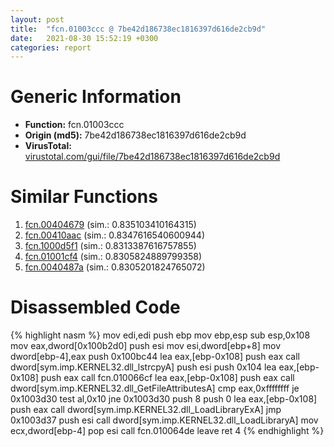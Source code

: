 ```yaml
---
layout: post
title:  "fcn.01003ccc @ 7be42d186738ec1816397d616de2cb9d"
date:   2021-08-30 15:52:19 +0300
categories: report
---
```


# Generic Information
- **Function:** fcn.01003ccc
- **Origin (md5):** 7be42d186738ec1816397d616de2cb9d
- **VirusTotal:** [virustotal.com/gui/file/7be42d186738ec1816397d616de2cb9d][virustotal_ref]



# Similar Functions

1. [fcn.00404679][similar_1_ref] (sim.: 0.835103410164315)
2. [fcn.00410aac][similar_2_ref] (sim.: 0.8347616540600944)
3. [fcn.1000d5f1][similar_3_ref] (sim.: 0.8313387616757855)
4. [fcn.01001cf4][similar_4_ref] (sim.: 0.8305824889799358)
5. [fcn.0040487a][similar_5_ref] (sim.: 0.8305201824765072)


# Disassembled Code

{% highlight nasm %}
mov edi,edi
push ebp
mov ebp,esp
sub esp,0x108
mov eax,dword[0x100b2d0]
push esi
mov esi,dword[ebp+8]
mov dword[ebp-4],eax
push 0x100bc44
lea eax,[ebp-0x108]
push eax
call dword[sym.imp.KERNEL32.dll_lstrcpyA]
push esi
push 0x104
lea eax,[ebp-0x108]
push eax
call fcn.010066cf
lea eax,[ebp-0x108]
push eax
call dword[sym.imp.KERNEL32.dll_GetFileAttributesA]
cmp eax,0xffffffff
je 0x1003d30
test al,0x10
jne 0x1003d30
push 8
push 0
lea eax,[ebp-0x108]
push eax
call dword[sym.imp.KERNEL32.dll_LoadLibraryExA]
jmp 0x1003d37
push esi
call dword[sym.imp.KERNEL32.dll_LoadLibraryA]
mov ecx,dword[ebp-4]
pop esi
call fcn.010064de
leave 
ret 4
{% endhighlight %}


[similar_1_ref]: /report/fcn.00404679@8cfdb0713f3b8f9b0a5ef775f40cf182
[similar_2_ref]: /report/fcn.00410aac@5f763449465a14d1cdb5ea67e2f984d0
[similar_3_ref]: /report/fcn.1000d5f1@e5d49e0823e602f2ee948ac39d32c1eb
[similar_4_ref]: /report/fcn.01001cf4@7be42d186738ec1816397d616de2cb9d
[similar_5_ref]: /report/fcn.0040487a@999ae3491971c32d67bd4c32561ea381
[virustotal_ref]: https://www.virustotal.com/gui/file/7be42d186738ec1816397d616de2cb9d